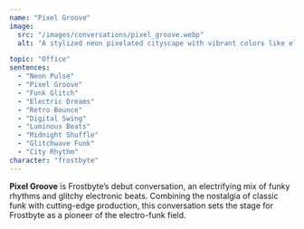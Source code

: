 ```yaml
---
name: "Pixel Groove"
image:
  src: "/images/conversations/pixel_groove.webp"
  alt: "A stylized neon pixelated cityscape with vibrant colors like electric blue, pink, and purple, featuring a glowing equalizer integrated into the skyline."

topic: "Office"
sentences:
  - "Neon Pulse"
  - "Pixel Groove"
  - "Funk Glitch"
  - "Electric Dreams"
  - "Retro Bounce"
  - "Digital Swing"
  - "Luminous Beats"
  - "Midnight Shuffle"
  - "Glitchwave Funk"
  - "City Rhythm"
character: "frostbyte"
---
```


**Pixel Groove** is Frostbyte’s debut conversation, an electrifying mix of funky rhythms and glitchy electronic beats. Combining the nostalgia of classic funk with cutting-edge production, this conversation sets the stage for Frostbyte as a pioneer of the electro-funk field.
